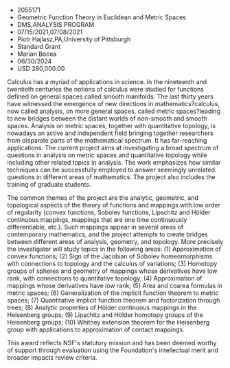 
* 2055171
* Geometric Function Theory in Euclidean and Metric Spaces
* DMS,ANALYSIS PROGRAM
* 07/15/2021,07/08/2021
* Piotr Hajlasz,PA,University of Pittsburgh
* Standard Grant
* Marian Bocea
* 06/30/2024
* USD 280,000.00

Calculus has a myriad of applications in science. In the nineteenth and
twentieth centuries the notions of calculus were studied for functions defined
on general spaces called smooth manifolds. The last thirty years have witnessed
the emergence of new directions in mathematics?calculus, now called analysis, on
more general spaces, called metric spaces?leading to new bridges between the
distant worlds of non-smooth and smooth spaces. Analysis on metric spaces,
together with quantitative topology, is nowadays an active and independent field
bringing together researchers from disparate parts of the mathematical spectrum.
It has far-reaching applications. The current project aims at investigating a
broad spectrum of questions in analysis on metric spaces and quantitative
topology while including other related topics in analysis. The work emphasizes
how similar techniques can be successfully employed to answer seemingly
unrelated questions in different areas of mathematics. The project also includes
the training of graduate students.

The common themes of the project are the analytic, geometric, and topological
aspects of the theory of functions and mappings with low order of regularity
(convex functions, Sobolev functions, Lipschitz and Hölder continuous mappings,
mappings that are one time continuously differentiable, etc.). Such mappings
appear in several areas of contemporary mathematics, and the project attempts to
create bridges between different areas of analysis, geometry, and topology. More
precisely the investigator will study topics in the following areas: (1)
Approximation of convex functions; (2) Sign of the Jacobian of Sobolev
homeomorphisms with connections to topology and the calculus of variations; (3)
Homotopy groups of spheres and geometry of mappings whose derivatives have low
rank, with connections to quantitative topology; (4) Approximation of mappings
whose derivatives have low rank; (5) Area and coarea formulas in metric spaces;
(6) Generalization of the implicit function theorem to metric spaces; (7)
Quantitative implicit function theorem and factorization through trees; (8)
Analytic properties of Hölder continuous mappings in the Heisenberg groups; (9)
Lipschitz and Hölder homotopy groups of the Heisenberg groups; (10) Whitney
extension theorem for the Heisenberg group with applications to approximation of
contact mappings.

This award reflects NSF's statutory mission and has been deemed worthy of
support through evaluation using the Foundation's intellectual merit and broader
impacts review criteria.
